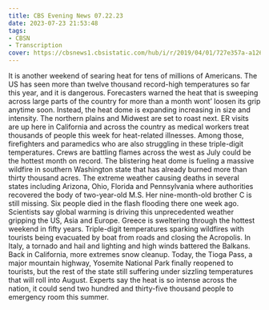 ```yaml
---
title: CBS Evening News 07.22.23
date: 2023-07-23 21:53:48
tags:
- CBSN
- Transcription
cover: https://cbsnews1.cbsistatic.com/hub/i/r/2019/04/01/727e357a-a126-4138-a2c5-4d3222669d57/thumbnail/640x360/3ff2761028dc5c65cc4f07acd54bcd5c/cbsn2-logo-1920x1080.jpg
---
```

It is another weekend of searing heat for tens of millions of Americans. The US has seen more than twelve thousand record-high temperatures so far this year, and it is dangerous. Forecasters warned the heat that is sweeping across large parts of the country for more than a month wont’ loosen its grip anytime soon. Instead, the heat dome is expanding increasing in size and intensity. The northern plains and Midwest are set to roast next. ER visits are up here in California and across the country as medical workers treat thousands of people this week for heat-related illnesses. Among those, firefighters and paramedics who are also struggling in these triple-digit temperatures. Crews are battling flames across the west as July could be the hottest month on record. The blistering heat dome is fueling a massive wildfire in southern Washington state that has already burned more than thirty thousand acres. The extreme weather causing deaths in several states including Arizona, Ohio, Florida and Pennsylvania where authorities recovered the body of two-year-old M.S. Her nine-month-old brother C is still missing. Six people died in the flash flooding there one week ago. Scientists say global warming is driving this unprecedented weather gripping the US, Asia and Europe. Greece is sweltering through the hottest weekend in fifty years. Triple-digit temperatures sparking wildfires with tourists being evacuated by boat from roads and closing the Acropolis. In Italy, a tornado and hail and lighting and high winds battered the Balkans. Back in California, more extremes snow cleanup. Today, the Tioga Pass, a major mountain highway, Yosemite National Park finally reopened to tourists, but the rest of the state still suffering under sizzling temperatures that will roll into August. Experts say the heat is so intense across the nation, it could send two hundred and thirty-five thousand people to emergency room this summer.